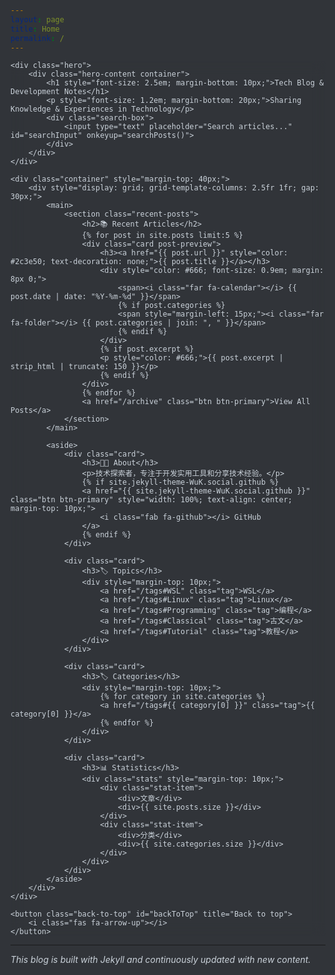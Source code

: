 ```yaml
---
layout: page
title: Home
permalink: /
---
```


<style>
:root {
    /* 蓝黑主题色 */
    --bg-primary: rgba(13, 17, 23, 0.85); /* 增加透明度 */
    --bg-secondary: #161b22;
    --text-primary: #c9d1d9;
    --text-secondary: #8b949e;
    --border-color: #30363d;
    --card-shadow: 0 2px 4px rgba(0,0,0,0.5);
    --accent-color: #58a6ff;
    --accent-hover: #1f6feb;
    /* 使用本地文件路径 */
    --background-image: url('wallpaper/wallhaven-579jp3_3840x2160.png');
}

body {
    position: relative;
    background: var(--background-image) fixed;
    background-size: cover;
    z-index: 1;
    color: var(--text-primary);
    min-height: 100vh;
}

body::before {
    content: '';
    position: fixed;
    top: 0;
    left: 0;
    width: 100%;
    height: 100%;
    background: var(--bg-primary);
    z-index: -1;
}

.container {
    background: rgba(22, 27, 34, 0.7); /* 调低透明度 */
    backdrop-filter: blur(8px);
}

.hero {
    background: rgba(44, 62, 80, 0.8);
    backdrop-filter: blur(5px);
    -webkit-backdrop-filter: blur(5px);
    padding: 40px 0;
    position: relative;
    overflow: hidden;
}

.hero::after {
    content: '';
    position: absolute;
    top: 0;
    left: 0;
    right: 0;
    bottom: 0;
    background: linear-gradient(45deg, rgba(41,128,185,0.3), rgba(44,62,80,0.3));
}

.hero-content {
    position: relative;
    z-index: 1;
    color: white;
    text-align: center;
}

.search-box {
    max-width: 600px;
    margin: 20px auto;
    padding: 15px;
    background: rgba(255,255,255,0.1);
    border-radius: 8px;
    position: relative;
}

.search-box input {
    width: 100%;
    padding: 10px 40px 10px 15px;
    border: none;
    border-radius: 4px;
    background: var(--bg-primary);
    color: var(--text-primary);
}

.search-box::after {
    content: '🔍';
    position: absolute;
    right: 25px;
    top: 50%;
    transform: translateY(-50%);
}

.card {
    background: rgba(22, 27, 34, 0.6); /* 调低透明度 */
    backdrop-filter: blur(12px) saturate(180%);
    border: 1px solid rgba(255, 255, 255, 0.1);
    box-shadow: 0 8px 32px 0 rgba(31, 38, 135, 0.37);
    border-radius: 8px;
    padding: 20px;
    margin-bottom: 20px;
    transition: transform 0.2s;
}

.card:hover {
    transform: translateY(-5px) rotateZ(1deg);
    box-shadow: 0 12px 40px rgba(0,0,0,0.2);
}

.tag {
    display: inline-block;
    padding: 4px 12px;
    background: var(--bg-secondary);
    border-radius: 15px;
    margin: 4px;
    color: var(--text-primary);
    text-decoration: none;
    transition: all 0.2s;
    border: 1px solid var(--border-color);
}

.tag:hover {
    background: var(--accent-color);
    color: white;
}

.btn {
    display: inline-block;
    padding: 8px 16px;
    border-radius: 4px;
    text-decoration: none;
    transition: all 0.2s;
}

.btn-primary {
    background: var(--accent-color);
    color: white;
}

.btn-primary:hover {
    background: var(--accent-hover);
}

.post-preview {
    border-left: 4px solid var(--accent-color);
    padding-left: 15px;
}

.post-preview a {
    color: var(--text-primary);
}

.stats {
    display: flex;
    gap: 20px;
    margin: 10px 0;
}

.stat-item {
    flex: 1;
    text-align: center;
    padding: 10px;
    background: var(--bg-secondary);
    border-radius: 4px;
    border: 1px solid var(--border-color);
}

.theme-toggle {
    position: fixed;
    bottom: 20px;
    right: 20px;
    padding: 10px;
    border-radius: 50%;
    background: var(--accent-color);
    color: white;
    cursor: pointer;
    box-shadow: var(--card-shadow);
    z-index: 1000;
}

.back-to-top {
    position: fixed;
    bottom: 80px;
    right: 20px;
    padding: 10px;
    border-radius: 50%;
    background: var(--accent-color);
    color: white;
    cursor: pointer;
    box-shadow: var(--card-shadow);
    z-index: 1000;
    display: none;
}

.progress-bar {
    position: fixed;
    top: 0;
    left: 0;
    height: 3px;
    background: var(--accent-color);
    z-index: 1000;
}

.toc {
    position: sticky;
    top: 20px;
    max-height: calc(100vh - 40px);
    overflow-y: auto;
    padding-right: 10px;
}

/* 添加移动端响应式样式 */
@media screen and (max-width: 768px) {
    .container {
        padding: 0 10px;
        margin-right: auto;  /* 在移动端恢复正常边距 */
    }
    
    /* 调整网格布局为单列 */
    .container > div {
        grid-template-columns: 1fr !important;
    }
    
    /* 调整项目卡片布局 */
    section > div[style*="grid-template-columns"] {
        grid-template-columns: 1fr !important;
    }
    
    /* 调整英雄区域文字大小 */
    .hero-content h1 {
        font-size: 1.8em !important;
    }
    
    .hero-content p {
        font-size: 1em !important;
    }
    
    /* 调整卡片内边距 */
    .card {
        padding: 15px;
    }
    
    /* 调整统计项间距 */
    .stats {
        gap: 10px;
    }
    
    /* 调整标签显示 */
    .tag {
        padding: 3px 8px;
        margin: 2px;
    }
    
    /* 调整返回顶部和主题切换按钮位置 */
    .theme-toggle,
    .back-to-top {
        bottom: 10px;
        right: 10px;
        padding: 8px;
    }
    
    .back-to-top {
        bottom: 60px;
    }
    
    /* 调整文章预览 */
    .post-preview {
        padding-left: 10px;
    }
    
    /* 调整搜索框 */
    .search-box {
        padding: 10px;
        margin: 15px auto;
    }
    
    .search-box input {
        padding: 8px 35px 8px 10px;
    }
    
    /* 在移动端隐藏贴纸 */
    .doki-sticker {
        display: none;
    }
}

/* 添加小屏幕设备的特殊样式 */
@media screen and (max-width: 480px) {
    .hero-content h1 {
        font-size: 1.5em !important;
    }
    
    /* 调整文章标题大小 */
    .post-preview h3 {
        font-size: 1.2em;
    }
    
    /* 调整统计项布局 */
    .stats {
        flex-direction: column;
        gap: 5px;
    }
    
    /* 隐藏部分次要信息 */
    .post-preview .categories {
        display: none;
    }
}

/* 添加中等屏幕设备的样式 */
@media screen and (min-width: 769px) and (max-width: 1024px) {
    .container > div {
        grid-template-columns: 2fr 1fr !important;
        gap: 20px;
    }
}

/* 优化触摸设备交互 */
@media (hover: none) {
    .card:hover {
        transform: none;
    }
    
    .btn:active,
    .tag:active {
        transform: scale(0.98);
    }
}

/* 添加背景遮罩层，提高内容可读性 */
.content-wrapper {
    position: relative;
    background: rgba(var(--bg-primary-rgb), 0.95);
    backdrop-filter: blur(10px);
    -webkit-backdrop-filter: blur(10px);
}

/* 修改贴纸容器和贴纸样式 */
.sticker-container {
    position: fixed;
    bottom: 0;
    right: 20px;
    z-index: 999;
    pointer-events: none;
}

.sticker {
    max-height: 150px;
    max-width: 150px;
    transition: transform 0.3s ease;
    animation: breath 6s ease-in-out infinite;
}

@keyframes breath {
    0%, 100% { transform: scale(0.95) rotate(-2deg); }
    50% { transform: scale(1.05) rotate(2deg); }
}

/* 在移动端隐藏贴纸 */
@media screen and (max-width: 768px) {
    .sticker-container {
        display: none;
    }
}

/* 调整内容布局，避免与贴纸重叠 */
.container {
    margin-right: calc(200px + 2rem);  /* 为贴纸留出空间 */
}

@media screen and (max-width: 768px) {
    .container {
        margin-right: auto;  /* 在移动端恢复正常边距 */
    }
}

/* 霓虹文字效果 */
h2, h3 {
    text-shadow: 0 0 10px rgba(var(--doki-primary-rgb), 0.3),
                 0 0 20px rgba(var(--doki-primary-rgb), 0.2),
                 0 0 30px rgba(var(--doki-primary-rgb), 0.1);
}
</style>

<!-- 删除主题切换按钮 -->
<div class="content-wrapper">
    <div class="progress-bar" id="progressBar"></div>

    <div class="hero">
        <div class="hero-content container">
            <h1 style="font-size: 2.5em; margin-bottom: 10px;">Tech Blog & Development Notes</h1>
            <p style="font-size: 1.2em; margin-bottom: 20px;">Sharing Knowledge & Experiences in Technology</p>
            <div class="search-box">
                <input type="text" placeholder="Search articles..." id="searchInput" onkeyup="searchPosts()">
            </div>
        </div>
    </div>

    <div class="container" style="margin-top: 40px;">
        <div style="display: grid; grid-template-columns: 2.5fr 1fr; gap: 30px;">
            <main>
                <section class="recent-posts">
                    <h2>📚 Recent Articles</h2>
                    {% for post in site.posts limit:5 %}
                    <div class="card post-preview">
                        <h3><a href="{{ post.url }}" style="color: #2c3e50; text-decoration: none;">{{ post.title }}</a></h3>
                        <div style="color: #666; font-size: 0.9em; margin: 8px 0;">
                            <span><i class="far fa-calendar"></i> {{ post.date | date: "%Y-%m-%d" }}</span>
                            {% if post.categories %}
                            <span style="margin-left: 15px;"><i class="far fa-folder"></i> {{ post.categories | join: ", " }}</span>
                            {% endif %}
                        </div>
                        {% if post.excerpt %}
                        <p style="color: #666;">{{ post.excerpt | strip_html | truncate: 150 }}</p>
                        {% endif %}
                    </div>
                    {% endfor %}
                    <a href="/archive" class="btn btn-primary">View All Posts</a>
                </section>
            </main>

            <aside>
                <div class="card">
                    <h3>👨‍💻 About</h3>
                    <p>技术探索者，专注于开发实用工具和分享技术经验。</p>
                    {% if site.jekyll-theme-WuK.social.github %}
                    <a href="{{ site.jekyll-theme-WuK.social.github }}" class="btn btn-primary" style="width: 100%; text-align: center; margin-top: 10px;">
                        <i class="fab fa-github"></i> GitHub
                    </a>
                    {% endif %}
                </div>

                <div class="card">
                    <h3>🏷️ Topics</h3>
                    <div style="margin-top: 10px;">
                        <a href="/tags#WSL" class="tag">WSL</a>
                        <a href="/tags#Linux" class="tag">Linux</a>
                        <a href="/tags#Programming" class="tag">编程</a>
                        <a href="/tags#Classical" class="tag">古文</a>
                        <a href="/tags#Tutorial" class="tag">教程</a>
                    </div>
                </div>

                <div class="card">
                    <h3>🏷️ Categories</h3>
                    <div style="margin-top: 10px;">
                        {% for category in site.categories %}
                        <a href="/tags#{{ category[0] }}" class="tag">{{ category[0] }}</a>
                        {% endfor %}
                    </div>
                </div>

                <div class="card">
                    <h3>📊 Statistics</h3>
                    <div class="stats" style="margin-top: 10px;">
                        <div class="stat-item">
                            <div>文章</div>
                            <div>{{ site.posts.size }}</div>
                        </div>
                        <div class="stat-item">
                            <div>分类</div>
                            <div>{{ site.categories.size }}</div>
                        </div>
                    </div>
                </div>
            </aside>
        </div>
    </div>

    <button class="back-to-top" id="backToTop" title="Back to top">
        <i class="fas fa-arrow-up"></i>
    </button>
</div>

<script>
function searchPosts() {
    var input = document.getElementById("searchInput");
    var filter = input.value.toLowerCase();
    var posts = document.getElementsByClassName("post-preview");
    
    for (var i = 0; i < posts.length; i++) {
        var title = posts[i].getElementsByTagName("h3")[0];
        var txtValue = title.textContent || title.innerText;
        if (txtValue.toLowerCase().indexOf(filter) > -1) {
            posts[i].style.display = "";
        } else {
            posts[i].style.display = "none";
        }
    }
}

// 优化滚动性能
let scrollTimeout;
window.onscroll = function() {
    if (!scrollTimeout) {
        scrollTimeout = setTimeout(function() {
            // 原有的滚动处理代码
            let winScroll = document.body.scrollTop || document.documentElement.scrollTop;
            let height = document.documentElement.scrollHeight - document.documentElement.clientHeight;
            let scrolled = (winScroll / height) * 100;
            document.getElementById("progressBar").style.width = scrolled + "%";
            
            if (winScroll > 300) {
                document.getElementById("backToTop").style.display = "block";
            } else {
                document.getElementById("backToTop").style.display = "none";
            }
            
            scrollTimeout = null;
        }, 10);
    }
};

document.getElementById("backToTop").onclick = function() {
    window.scrollTo({top: 0, behavior: 'smooth'});
};
</script>

<link rel="stylesheet" href="https://cdnjs.cloudflare.com/ajax/libs/font-awesome/5.15.4/css/all.min.css">

---
*This blog is built with Jekyll and continuously updated with new content.*